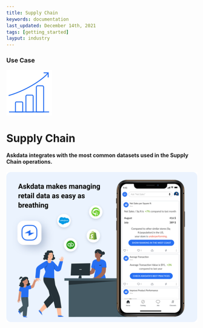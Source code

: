 ```yaml
---
title: Supply Chain
keywords: documentation
last_updated: December 14th, 2021
tags: [getting_started]
layput: industry
---
```


### Use Case

<p class="text-center"><img src="/media/use-cases/icons/industry-supply-chain.svg"></p>
<h1 class="text-center">Supply Chain</h1>

<h4 class="text-center">Askdata integrates with the most common datasets used in the Supply Chain operations.</h4>

<img src="/media/use-cases/sales-and-marketing.png" class="mx-auto d-block">
